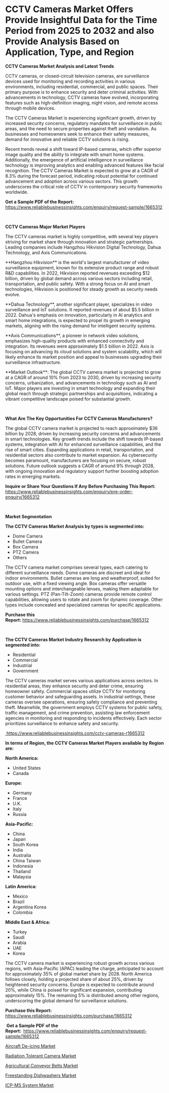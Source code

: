 <p><h1>CCTV Cameras Market Offers Provide Insightful Data for the Time Period from 2025 to 2032 and also Provide Analysis Based on Application, Type, and Region</h1></p><p><strong>CCTV Cameras Market Analysis and Latest Trends</strong></p>
<p><p>CCTV cameras, or closed-circuit television cameras, are surveillance devices used for monitoring and recording activities in various environments, including residential, commercial, and public spaces. Their primary purpose is to enhance security and deter criminal activities. With advancements in technology, CCTV cameras have evolved, incorporating features such as high-definition imaging, night vision, and remote access through mobile devices.</p><p>The CCTV Cameras Market is experiencing significant growth, driven by increased security concerns, regulatory mandates for surveillance in public areas, and the need to secure properties against theft and vandalism. As businesses and homeowners seek to enhance their safety measures, demand for innovative and reliable CCTV solutions is rising. </p><p>Recent trends reveal a shift toward IP-based cameras, which offer superior image quality and the ability to integrate with smart home systems. Additionally, the emergence of artificial intelligence in surveillance technology is improving analytics and enabling advanced features like facial recognition. The CCTV Cameras Market is expected to grow at a CAGR of 8.3% during the forecast period, indicating robust potential for continued advancement and adoption across various sectors. This growth underscores the critical role of CCTV in contemporary security frameworks worldwide.</p></p>
<p><strong>Get a Sample PDF of the Report:&nbsp;</strong> <a href="https://www.reliablebusinessinsights.com/enquiry/request-sample/1665312?utm_campaign=1113&utm_medium=2&utm_source=Github&utm_content=ia&utm_term=17022025&utm_id=cctv-cameras">https://www.reliablebusinessinsights.com/enquiry/request-sample/1665312</a></p>
<p>&nbsp;</p>
<p><strong>CCTV Cameras Major Market Players</strong></p>
<p><p>The CCTV cameras market is highly competitive, with several key players striving for market share through innovation and strategic partnerships. Leading companies include Hangzhou Hikvision Digital Technology, Dahua Technology, and Axis Communications.</p><p>**Hangzhou Hikvision** is the world's largest manufacturer of video surveillance equipment, known for its extensive product range and robust R&D capabilities. In 2022, Hikvision reported revenues exceeding $12 billion, driven by global demand across various sectors including retail, transportation, and public safety. With a strong focus on AI and smart technologies, Hikvision is positioned for steady growth as security needs evolve.</p><p>**Dahua Technology**, another significant player, specializes in video surveillance and IoT solutions. It reported revenues of about $5.5 billion in 2022. Dahua's emphasis on innovation, particularly in AI analytics and smart home integrations, is expected to propel its growth in emerging markets, aligning with the rising demand for intelligent security systems.</p><p>**Axis Communications**, a pioneer in network video solutions, emphasizes high-quality products with enhanced connectivity and integration. Its revenues were approximately $1.5 billion in 2022. Axis is focusing on advancing its cloud solutions and system scalability, which will likely enhance its market position and appeal to businesses upgrading their surveillance infrastructure.</p><p>**Market Outlook**: The global CCTV camera market is projected to grow at a CAGR of around 10% from 2023 to 2030, driven by increasing security concerns, urbanization, and advancements in technology such as AI and IoT. Major players are investing in smart technology and expanding their global reach through strategic partnerships and acquisitions, indicating a vibrant competitive landscape poised for substantial growth.</p></p>
<p>&nbsp;</p>
<p><strong>What Are The Key Opportunities For CCTV Cameras Manufacturers?</strong></p>
<p><p>The global CCTV camera market is projected to reach approximately $36 billion by 2028, driven by increasing security concerns and advancements in smart technologies. Key growth trends include the shift towards IP-based systems, integration with AI for enhanced surveillance capabilities, and the rise of smart cities. Expanding applications in retail, transportation, and residential sectors also contribute to market expansion. As cybersecurity becomes paramount, manufacturers are focusing on secure, robust solutions. Future outlook suggests a CAGR of around 9% through 2028, with ongoing innovation and regulatory support further boosting adoption rates in emerging markets.</p></p>
<p><strong>Inquire or Share Your Questions If Any Before Purchasing This Report:</strong> <a href="https://www.reliablebusinessinsights.com/enquiry/pre-order-enquiry/1665312?utm_campaign=1113&utm_medium=2&utm_source=Github&utm_content=ia&utm_term=17022025&utm_id=cctv-cameras">https://www.reliablebusinessinsights.com/enquiry/pre-order-enquiry/1665312</a></p>
<p>&nbsp;</p>
<p><strong>Market Segmentation</strong></p>
<p><strong>The CCTV Cameras Market Analysis by types is segmented into:</strong></p>
<p><ul><li>Dome Camera</li><li>Bullet Camera</li><li>Box Camera</li><li>PTZ Camera</li><li>Others</li></ul></p>
<p><p>The CCTV camera market comprises several types, each catering to different surveillance needs. Dome cameras are discreet and ideal for indoor environments. Bullet cameras are long and weatherproof, suited for outdoor use, with a fixed viewing angle. Box cameras offer versatile mounting options and interchangeable lenses, making them adaptable for various settings. PTZ (Pan-Tilt-Zoom) cameras provide remote control capabilities, allowing users to rotate and zoom for dynamic coverage. Other types include concealed and specialized cameras for specific applications.</p></p>
<p><strong>Purchase this Report:&nbsp;</strong><a href="https://www.reliablebusinessinsights.com/purchase/1665312?utm_campaign=1113&utm_medium=2&utm_source=Github&utm_content=ia&utm_term=17022025&utm_id=cctv-cameras">https://www.reliablebusinessinsights.com/purchase/1665312</a></p>
<p>&nbsp;</p>
<p><strong>The CCTV Cameras Market Industry Research by Application is segmented into:</strong></p>
<p><ul><li>Residential</li><li>Commercial</li><li>Industrial</li><li>Government</li></ul></p>
<p><p>The CCTV cameras market serves various applications across sectors. In residential areas, they enhance security and deter crime, ensuring homeowner safety. Commercial spaces utilize CCTV for monitoring customer behavior and safeguarding assets. In industrial settings, these cameras oversee operations, ensuring safety compliance and preventing theft. Meanwhile, the government employs CCTV systems for public safety, traffic management, and crime prevention, assisting law enforcement agencies in monitoring and responding to incidents effectively. Each sector prioritizes surveillance to enhance safety and security.</p></p>
<p><a href="https://www.reliablebusinessinsights.com/cctv-cameras-r1665312?utm_campaign=1113&utm_medium=2&utm_source=Github&utm_content=ia&utm_term=17022025&utm_id=cctv-cameras">&nbsp;https://www.reliablebusinessinsights.com/cctv-cameras-r1665312</a></p>
<p><strong>In terms of Region, the CCTV Cameras Market Players available by Region are:</strong></p>
<p>
    <p> <strong> North America: </strong>
        <ul>
            <li>United States</li>
            <li>Canada</li>
        </ul>
        </p> 
    <p> <strong> Europe: </strong>
        <ul>
            <li>Germany</li>
            <li>France</li>
            <li>U.K.</li>
            <li>Italy</li>
            <li>Russia</li>
        </ul>
        </p> 
    <p> <strong> Asia-Pacific: </strong>
        <ul>
            <li>China</li>
            <li>Japan</li>
            <li>South Korea</li>
            <li>India</li>
            <li>Australia</li>
            <li>China Taiwan</li>
            <li>Indonesia</li>
            <li>Thailand</li>
            <li>Malaysia</li>
        </ul>
        </p> 
    <p> <strong> Latin America: </strong>
        <ul>
            <li>Mexico</li>
            <li>Brazil</li>
            <li>Argentina Korea</li>
            <li>Colombia</li>
        </ul>
        </p> 
    <p> <strong> Middle East & Africa: </strong>
        <ul>
            <li>Turkey</li>
            <li>Saudi</li>
            <li>Arabia</li>
            <li>UAE</li>
            <li>Korea</li>
        </ul>
    </p>
    </p>
<p><p>The CCTV camera market is experiencing robust growth across various regions, with Asia-Pacific (APAC) leading the charge, anticipated to account for approximately 35% of global market share by 2028. North America follows closely, holding a projected share of about 25%, driven by heightened security concerns. Europe is expected to contribute around 20%, while China is poised for significant expansion, contributing approximately 15%. The remaining 5% is distributed among other regions, underscoring the global demand for surveillance solutions.</p></p>
<p><strong>Purchase this Report: </strong><a href="https://www.reliablebusinessinsights.com/purchase/1665312?utm_campaign=1113&utm_medium=2&utm_source=Github&utm_content=ia&utm_term=17022025&utm_id=cctv-cameras">https://www.reliablebusinessinsights.com/purchase/1665312</a></p>
<p>&nbsp;<strong>Get a Sample PDF of the Report:&nbsp;&nbsp;</strong><a href="https://www.reliablebusinessinsights.com/enquiry/request-sample/1665312?utm_campaign=1113&utm_medium=2&utm_source=Github&utm_content=ia&utm_term=17022025&utm_id=cctv-cameras">https://www.reliablebusinessinsights.com/enquiry/request-sample/1665312</a></p>
<p><strong></strong></p>
<p><p><a href="https://github.com/lizonbochil23/Market-Research-Report-List-1/blob/main/aircraft-de-icing-market.md?utm_campaign=1113&utm_medium=2&utm_source=Github&utm_content=ia&utm_term=17022025&utm_id=cctv-cameras">Aircraft De-icing Market</a></p><p><a href="https://github.com/leyesamilej/Market-Research-Report-List-1/blob/main/radiation-tolerant-camera-market.md?utm_campaign=1113&utm_medium=2&utm_source=Github&utm_content=ia&utm_term=17022025&utm_id=cctv-cameras">Radiation Tolerant Camera Market</a></p><p><a href="https://github.com/carylgrinko/Market-Research-Report-List-1/blob/main/agricultural-conveyor-belts-market.md?utm_campaign=1113&utm_medium=2&utm_source=Github&utm_content=ia&utm_term=17022025&utm_id=cctv-cameras">Agricultural Conveyor Belts Market</a></p><p><a href="https://github.com/ziogaskangui96/Market-Research-Report-List-1/blob/main/freestanding-dishwashers-market.md?utm_campaign=1113&utm_medium=2&utm_source=Github&utm_content=ia&utm_term=17022025&utm_id=cctv-cameras">Freestanding Dishwashers Market</a></p><p><a href="https://github.com/guinoopandam/Market-Research-Report-List-1/blob/main/icp-ms-system-market.md?utm_campaign=1113&utm_medium=2&utm_source=Github&utm_content=ia&utm_term=17022025&utm_id=cctv-cameras">ICP-MS System Market</a></p></p>